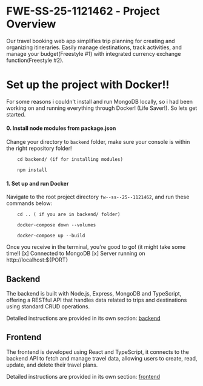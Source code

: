 # FWESS251121462 - Project Overview

Our travel booking web app simplifies trip planning for creating and organizing itineraries. Easily manage destinations, track activities, and manage your budget(Freestyle #1) with integrated currency exchange function(Freestyle #2).

# Set up the project with Docker!! 
For some reasons i couldn't install and run MongoDB locally, so i had been working on and running everything through Docker! (Life Saver!).
So lets get started.

#### 0. Install node modules from package.json
Change your directory to `backend` folder, make sure your console is within the right repository folder!
```
    cd backend/ (if for installing modules)

    npm install
```
#### 1. Set up and run Docker
Navigate to the root project directory `fw--ss--25--1121462`, and run these commands below:
```
    cd .. ( if you are in backend/ folder)
    
    docker-compose down --volumes

    docker-compose up --build
```

Once you receive in the terminal, you're good to go! (it might take some time!)
[x] Connected to MongoDB
[x] Server running on http://localhost:${PORT}

## Backend 
The backend is built with Node.js, Express, MongoDB and TypeScript, offering a RESTful API that handles data related to trips and destinations using standard CRUD operations.

Detailed instructions are provided in its own section: [backend](backend/README.md)

## Frontend
The frontend is developed using React and TypeScript, it connects to the backend API to fetch and manage travel data, allowing users to create, read, update, and delete their travel plans.

Detailed instructions are provided in its own section: [frontend]()